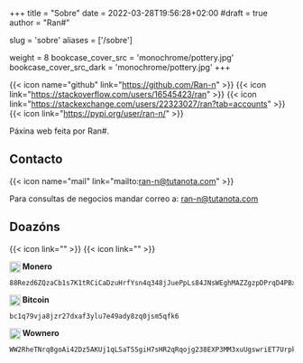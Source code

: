 +++
title = "Sobre"
date = 2022-03-28T19:56:28+02:00
#draft = true
author = "Ran#"

slug = 'sobre'
aliases = ['/sobre']

weight = 8
bookcase_cover_src = 'monochrome/pottery.jpg'
bookcase_cover_src_dark = 'monochrome/pottery.jpg'
+++

{{< icon name="github" link="https://github.com/Ran-n" >}}
{{< icon link="https://stackoverflow.com/users/16545423/ran" >}}
{{< icon link="https://stackexchange.com/users/22323027/ran?tab=accounts" >}}
{{< icon link="https://pypi.org/user/ran-n/" >}}

Páxina web feita por Ran#.

## Contacto

{{< icon name="mail" link="mailto:ran-n@tutanota.com" >}}

Para consultas de negocios mandar correo a: ran-n@tutanota.com

## Doazóns

{{< icon link="" >}}
{{< icon link="" >}}

**Monero** <img align="left" src="https://raw.githubusercontent.com/Ran-n/svgs/main/divisas/monero/monero_0.svg" width="20" alt="monero logo" title="Monero">
```
88Rezd6ZQzaCb1s7K1tRCiCaDzuHrfYsn4q348jJuePpLs84JNsWEghMAZZgzpDPrqD4PBxk7hwMkSdNQ4CLqFHyPVLdX1D
```

**Bitcoin** <img align="left" src="https://raw.githubusercontent.com/Ran-n/svgs/main/divisas/bitcoin/bitcoin_0.svg" width="20" alt="bitcoin logo" title="Bitcoin">
```
bc1q79vja8jzr27dxaf3ylu7e49ady8zq0jsm5qfk6
```

**Wownero** <img align="left" src="https://raw.githubusercontent.com/Ran-n/svgs/main/divisas/wownero/wownero_0.svg" width="20" alt="wownero logo" title="Wownero">
```
WW2RheTNrq8goAi42Dz5AKUj1qLSaTSSgiH7sHR2qRqojg238EXP3MM3xuUgswriET7UrpkEoYaCkecBhnU49oxM1dZyYoSmm
```
